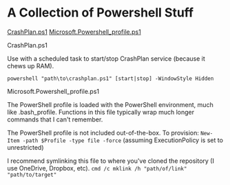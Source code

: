 # A Collection of Powershell Stuff

 [CrashPlan.ps1](#crashplan)
 [Microsoft.Powershell_profile.ps1](#profile)

 <a name="crashplan"></a>
 CrashPlan.ps1
 
 Use with a scheduled task to start/stop CrashPlan service (because it chews up RAM).
 
 `powershell "path\to\crashplan.ps1" [start|stop] -WindowStyle Hidden` 

<a name="profile"></a>
Microsoft.Powershell_profile.ps1

The PowerShell profile is loaded with the PowerShell environment, much like .bash_profile.
Functions in this file typically wrap much longer commands that I can't remember.

The PowerShell profile is not included out-of-the-box. To provision:
`New-Item -path $Profile -type file -force`
(assuming ExecutionPolicy is set to unrestricted)

I recommend symlinking this file to where you've cloned the repository (I use OneDrive, Dropbox, etc).
`cmd /c mklink /h "path/of/link" "path/to/target"`